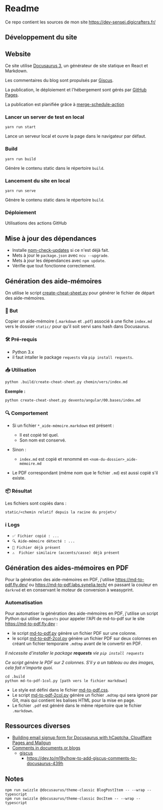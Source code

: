 # Readme

Ce repo contient les sources de mon site https://dev-sensei.digicrafters.fr/

## Développement du site

## Website

Ce site utilise [Docusaurus 3](https://docusaurus.io/), un générateur de site statique en React et Markdown.

Les commentaires du blog sont propulsés par [Giscus](https://giscus.app/fr).

La publication, le déploiement et l'hébergement sont gérés par [GitHub Pages](https://pages.github.com/).

La publication est planifiée grâce à [merge-schedule-action](https://github.com/gr2m/merge-schedule-action)

### Lancer un server de test en local

```shell
yarn run start
```

Lance un serveur local et ouvre la page dans le navigateur par défaut.

### Build

```shell
yarn run build
```

Génère le contenu static dans le répertoire `build`.

### Lancement du site en local 

```shell
yarn run serve
```

Génère le contenu static dans le répertoire `build`.

### Déploiement

Utilisations des actions GitHub

## Mise à jour des dépendances

- Installe [npm-check-updates](https://www.npmjs.com/package/npm-check-updates) si ce n'est déjà fait.
- Mets à jour le `package.json` avec `ncu --upgrade`.
- Mets à jour les dépendances avec `npm update`.
- Vérifie que tout fonctionne correctement.


## Génération des aide-mémoires

On utilise le script [create-cheat-sheet.py](.build/create-cheat-sheet.py) pour générer le fichier de départ des aide-mémoires.

### 🎯 But

Copier un aide-mémoire (`.markdown` et `.pdf`) associé à une fiche `index.md` vers le dossier `static/` pour qu'il soit servi sans hash dans Docusaurus.

### 🛠️ Pré-requis

- Python 3.x
- il faut intaller le package `requests` via `pip install requests`.

### 📥 Utilisation

```bash
python .build/create-cheat-sheet.py chemin/vers/index.md
```

**Exemple :**

```bash
python create-cheat-sheet.py devento/angular/00.bases/index.md
```

### 🔍 Comportement

* Si un fichier `*_aide-mémoire.markdown` est présent :

  * Il est copié tel quel.
  * Son nom est conservé.

* Sinon :

  * `index.md` est copié et renommé en `<nom-du-dossier>_aide-mémoire.md`

* Le PDF correspondant (même nom que le fichier `.md`) est aussi copié s'il existe.

### 📦 Résultat

Les fichiers sont copiés dans :

```
static/<chemin relatif depuis la racine du projet>/
```

### ℹ️ Logs

* `✅ Fichier copié : ...`
* `🔍 Aide-mémoire détecté : ...`
* `🔸 Fichier déjà présent`
* `⚠️  Fichier similaire (accents/casse) déjà présent`

## Génération des aides-mémoires en PDF

Pour la génération des aide-mémoires en PDF, j'utilise https://md-to-pdf.fly.dev/ ou https://md-to-pdf.labs.synelia.tech/ en passant la couleur en `darkred` et en conservant le moteur de conversion à weasyprint.

### Automatisation

Pour automatiser la génération des aide-mémoires en PDF, j'utilise un script Python qui utilise `requests` pour appeler l'API de md-to-pdf sur le site https://md-to-pdf.fly.dev :
- le script [md-to-pdf.py](.build/md-to-pdf-1col.py) génère un fichier PDF sur une colonne.
- le script [md-to-pdf-2col.py](.build/md-to-pdf-2col.py) génère un fichier PDF sur deux colonnes en créant un fichier temporaire `.mdtmp` avant de le convertir en PDF.

_Il nécessite d'installer le package **requests** vie `pip install requests`_

_Ce script génère le PDF sur 2 colonnes. S'il y a un tableau ou des images, cela fait n'importe quoi._

```shell
cd .build
python md-to-pdf-1col.py [path vers le fichier markdown]
```

- Le style est défini dans le fichier [md-to-pdf.css](.build/md-to-pdf.css).
- Le script [md-to-pdf-2col.py](.build/md-to-pdf-2col.py) génère un fichier `.mdtmp` qui sera ignoré par Git, mais qui contient les balises HTML pour la mise en page.
- Le fichier `.pdf` est généré dans le même répertoire que le fichier `.markdown`.

## Ressources diverses

- [Building email signup form for Docusaurus with hCaptcha, Cloudflare Pages and Mailgun](https://pglet.io/blog/email-sign-form-for-docusaurus-with-hcaptcha-cloudflare-pages-and-mailgun/)
- [Comments in documents or blogs](https://docusaurus.io/fr/feature-requests/p/comments-in-documents-or-blogs)
  - [giscus](https://giscus.app/fr)
    - https://dev.to/m19v/how-to-add-giscus-comments-to-docusaurus-439h

## Notes

```shell
npm run swizzle @docusaurus/theme-classic BlogPostItem -- --wrap --typescript
npm run swizzle @docusaurus/theme-classic DocItem -- --wrap --typescript
```

